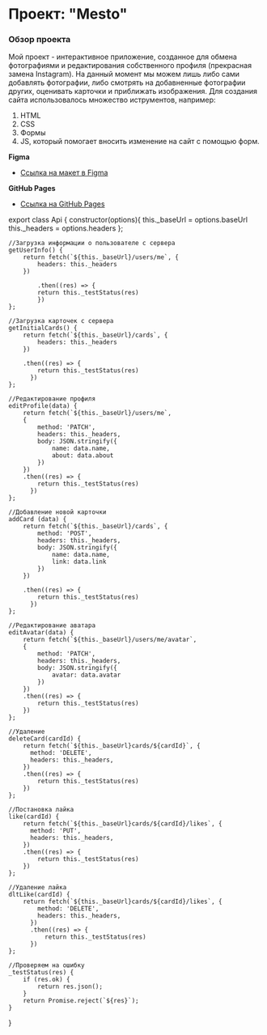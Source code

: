 # Проект: "Mesto"

### __Обзор проекта__
Мой проект - интерактивное приложение, созданное для обмена фотографиями и редактирования собственного профиля (прекрасная замена Instagram). 
На данный момент мы можем лишь либо сами добавлять фотографии, либо смотрять на добавненные фотографии других, оценивать карточки и приближать изображения.
Для создания сайта использовалось множество иструментов, например:
1. HTML 
2. CSS
3. Формы
4. JS, который помогает вносить изменение на сайт с помощью форм.


**Figma**

* [Ссылка на макет в Figma](https://www.figma.com/file/2cn9N9jSkmxD84oJik7xL7/JavaScript.-Sprint-4?node-id=0%3A1)


**GitHub Pages**

* [Ссылка на GitHub Pages](https://sofalis.github.io/mesto/)

export class Api {
    constructor(options){
        this._baseUrl = options.baseUrl
        this._headers = options.headers
    };
    
    //Загрузка информации о пользователе с сервера
    getUserInfo() { 
        return fetch(`${this._baseUrl}/users/me`, { 
            headers: this._headers
        })

            .then((res) => {
            return this._testStatus(res)
            }) 
    };

    //Загрузка карточек с сервера 
    getInitialCards() {
        return fetch(`${this._baseUrl}/cards`, {
            headers: this._headers
        })

        .then((res) => {
            return this._testStatus(res)
          })
    };

    //Редактирование профиля
    editProfile(data) {
        return fetch(`${this._baseUrl}/users/me`,
        {
            method: 'PATCH',  
            headers: this._headers,
            body: JSON.stringify({
                name: data.name,
                about: data.about
            })
        })
        .then((res) => {
            return this._testStatus(res)
          })
    };

    //Добавление новой карточки
    addCard (data) {
        return fetch(`${this._baseUrl}/cards`, {
            method: 'POST',  
            headers: this._headers,
            body: JSON.stringify({
                name: data.name,
                link: data.link
            })
        })

        .then((res) => {
            return this._testStatus(res)
          })
    };

    //Редактирование аватара
    editAvatar(data) {
        return fetch(`${this._baseUrl}/users/me/avatar`, 
        {
            method: 'PATCH',  
            headers: this._headers,
            body: JSON.stringify({
                avatar: data.avatar
            })
        })
        .then((res) => {
            return this._testStatus(res)
        })
    };

    //Удаление
    deleteCard(cardId) {
        return fetch(`${this._baseUrl}cards/${cardId}`, { 
          method: 'DELETE', 
          headers: this._headers,
        })
        .then((res) => {
            return this._testStatus(res)
        })
    };

    //Постановка лайка
    like(cardId) {
        return fetch(`${this._baseUrl}cards/${cardId}/likes`, { 
          method: 'PUT', 
          headers: this._headers,
        })
        .then((res) => {
            return this._testStatus(res)
        }) 
    };

    //Удаление лайка
    dltLike(cardId) {
        return fetch(`${this._baseUrl}cards/${cardId}/likes`, { 
            method: 'DELETE', 
            headers: this._headers,
          })
          .then((res) => {
              return this._testStatus(res)
          })
    };

    //Проверяем на ошибку
    _testStatus(res) {
        if (res.ok) { 
            return res.json();
        }
        return Promise.reject(`${res}`);
    }

}
